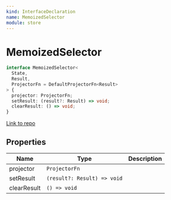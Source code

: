 ```yaml
---
kind: InterfaceDeclaration
name: MemoizedSelector
module: store
---
```


# MemoizedSelector

```ts
interface MemoizedSelector<
  State,
  Result,
  ProjectorFn = DefaultProjectorFn<Result>
> {
  projector: ProjectorFn;
  setResult: (result?: Result) => void;
  clearResult: () => void;
}
```

[Link to repo](https://github.com/ngrx/platform/blob/master/modules/store/src/selector.ts#L20-L29)

## Properties

| Name        | Type                        | Description |
| ----------- | --------------------------- | ----------- |
| projector   | `ProjectorFn`               |             |
| setResult   | `(result?: Result) => void` |             |
| clearResult | `() => void`                |             |
